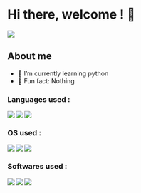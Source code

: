 # Hi there, welcome ! 👋

<img src="https://github-readme-stats.vercel.app/api?username=LeVraiXif&show_icons=true&theme=tokyonight">

## About me 

- 🌱 I’m currently learning python 
- 🤡 Fun fact: Nothing 

### Languages used : 

<img align="left" src="https://img.shields.io/badge/python-3670A0?style=for-the-badge&logo=python&logoColor=ffdd54"> 
<img align="left" src="https://img.shields.io/badge/html5-%23E34F26.svg?style=for-the-badge&logo=html5&logoColor=white">
<img src="https://img.shields.io/badge/css3-%231572B6.svg?style=for-the-badge&logo=css3&logoColor=white">

### OS used : 

<img align="left" src="https://img.shields.io/badge/Linux-FCC624?style=for-the-badge&logo=linux&logoColor=black"> 
<img align="left" src="https://img.shields.io/badge/Kali-268BEE?style=for-the-badge&logo=kalilinux&logoColor=white">
<img src="https://img.shields.io/badge/Windows-0078D6?style=for-the-badge&logo=windows&logoColor=white">

### Softwares used :

<img align="left" src="https://img.shields.io/badge/docker-%230db7ed.svg?style=for-the-badge&logo=docker&logoColor=white"> 
<img align="left" src="https://img.shields.io/badge/Trello-%23026AA7.svg?style=for-the-badge&logo=Trello&logoColor=white"> 
<img src="https://img.shields.io/badge/Notion-%23000000.svg?style=for-the-badge&logo=notion&logoColor=white"> 
